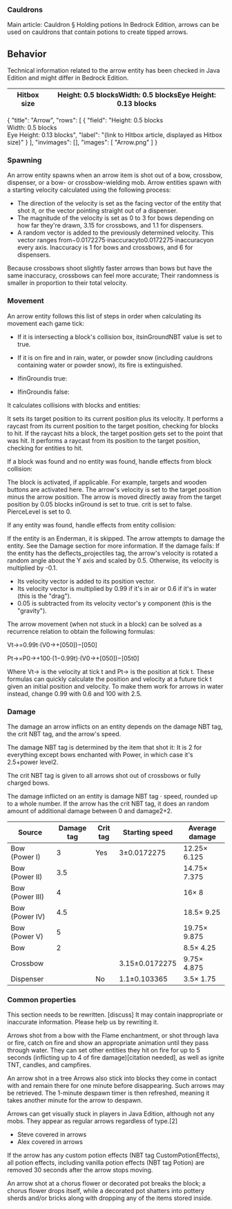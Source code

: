 ### Cauldrons
Main article: Cauldron § Holding potions
In Bedrock Edition, arrows can be used on cauldrons that contain potions to create tipped arrows.

## Behavior




Technical information related to the arrow entity has been checked in Java Edition and might differ in Bedrock Edition.


| Hitbox size | Height: 0.5 blocksWidth: 0.5 blocksEye Height: 0.13 blocks |
|-------------|------------------------------------------------------------|

{
    "title": "Arrow",
    "rows": [
        {
            "field": "Height: 0.5 blocks<br>Width: 0.5 blocks<br>Eye Height: 0.13 blocks",
            "label": "(link to Hitbox article, displayed as Hitbox size)"
        }
    ],
    "invimages": [],
    "images": [
        "Arrow.png"
    ]
}
### Spawning
An arrow entity spawns when an arrow item is shot out of a bow, crossbow, dispenser, or a bow- or crossbow-wielding mob. Arrow entities spawn with a starting velocity calculated using the following process:

- The direction of the velocity is set as the facing vector of the entity that shot it, or the vector pointing straight out of a dispenser.
- The magnitude of the velocity is set as 0 to 3 for bows depending on how far they're drawn, 3.15 for crossbows, and 1.1 for dispensers.
- A random vector is added to the previously determined velocity. This vector ranges from−0.0172275⋅inaccuracyto0.0172275⋅inaccuracyon every axis. Inaccuracy is 1 for bows and crossbows, and 6 for dispensers.

Because crossbows shoot slightly faster arrows than bows but have the same inaccuracy, crossbows can feel more accurate; Their randomness is smaller in proportion to their total velocity.

### Movement
An arrow entity follows this list of steps in order when calculating its movement each game tick:

- If it is intersecting a block's collision box, itsinGroundNBT value is set to true.
- If it is on fire and in rain, water, or powder snow (including cauldrons containing water or powder snow), its fire is extinguished.

- IfinGroundis true:

- IfinGroundis false:


It calculates collisions with blocks and entities: 

It sets its target position to its current position plus its velocity.
It performs a raycast from its current position to the target position, checking for blocks to hit. If the raycast hits a block, the target position gets set to the point that was hit.
It performs a raycast from its position to the target position, checking for entities to hit.

If a block was found and no entity was found, handle effects from block collision: 

The block is activated, if applicable. For example, targets and wooden buttons are activated here.
The arrow's velocity is set to the target position minus the arrow position.
The arrow is moved directly away from the target position by 0.05 blocks
inGround is set to true.
crit is set to false.
PierceLevel is set to 0.


If any entity was found, handle effects from entity collision: 

If the entity is an Enderman, it is skipped.
The arrow attempts to damage the entity. See the Damage section for more information. If the damage fails:
If the entity has the deflects_projectiles tag, the arrow's velocity is rotated a random angle about the Y axis and scaled by 0.5.
Otherwise, its velocity is multiplied by -0.1.


- Its velocity vector is added to its position vector.
- Its velocity vector is multiplied by 0.99 if it's in air or 0.6 if it's in water (this is the "drag").
- 0.05 is subtracted from its velocity vector's y component (this is the "gravity").

The arrow movement (when not stuck in a block) can be solved as a recurrence relation to obtain the following formulas:

Vt→=0.99t⋅(V0→+[050])−[050]

Pt→=P0→+100⋅(1−0.99t)⋅(V0→+[050])−[05t0]

Where Vt→ is the velocity at tick t and Pt→ is the position at tick t. These formulas can quickly calculate the position and velocity at a future tick t given an initial position and velocity. To make them work for arrows in water instead, change 0.99 with 0.6 and 100 with 2.5.

### Damage
The damage an arrow inflicts on an entity depends on the damage NBT tag, the crit NBT tag, and the arrow's speed.

The damage NBT tag is determined by the item that shot it: It is 2 for everything except bows enchanted with Power, in which case it's 2.5+power level2.

The crit NBT tag is given to all arrows shot out of crossbows or fully charged bows.

The damage inflicted on an entity is damage NBT tag ⋅ speed, rounded up to a whole number. If the arrow has the crit NBT tag, it does an random amount of additional damage between 0 and damage2+2.

| Source          | Damage tag | Crit tag | Starting speed | Average damage |
|-----------------|------------|----------|----------------|----------------|
| Bow (Power I)   | 3          | Yes      | 3±0.0172275    | 12.25× 6.125   |
| Bow (Power II)  | 3.5        |          |                | 14.75× 7.375   |
| Bow (Power III) | 4          |          |                | 16× 8          |
| Bow (Power IV)  | 4.5        |          |                | 18.5× 9.25     |
| Bow (Power V)   | 5          |          |                | 19.75× 9.875   |
| Bow             | 2          |          |                | 8.5× 4.25      |
| Crossbow        |            |          | 3.15±0.0172275 | 9.75× 4.875    |
| Dispenser       |            | No       | 1.1±0.103365   | 3.5× 1.75      |

### Common properties

  

This section needs to be rewritten. [discuss]
It may contain inappropriate or inaccurate information. Please help us by rewriting it.


Arrows shot from a bow with the Flame enchantment, or shot through lava or fire, catch on fire and show an appropriate animation until they pass through water. They can set other entities they hit on fire for up to 5 seconds (inflicting up to 4 of fire damage)[citation needed], as well as ignite TNT, candles, and campfires.

An arrow shot in a tree
Arrows also stick into blocks they come in contact with and remain there for one minute before disappearing. Such arrows may be retrieved. The 1-minute despawn timer is then refreshed, meaning it takes another minute for the arrow to despawn.

Arrows can get visually stuck in players in Java Edition, although not any mobs. They appear as regular arrows regardless of type.[2]

- Steve covered in arrows
- Alex covered in arrows

If the arrow has any custom potion effects (NBT tag CustomPotionEffects), all potion effects, including vanilla potion effects (NBT tag Potion) are removed 30 seconds after the arrow stops moving.

An arrow shot at a chorus flower or decorated pot breaks the block; a chorus flower drops itself, while a decorated pot shatters into pottery sherds and/or bricks along with dropping any of the items stored inside.

